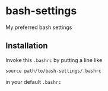 # bash-settings
My preferred bash settings

## Installation
Invoke this `.bashrc` by putting a line like

```
source path/to/bash-settings/.bashrc
```

in your default `.bashrc`
